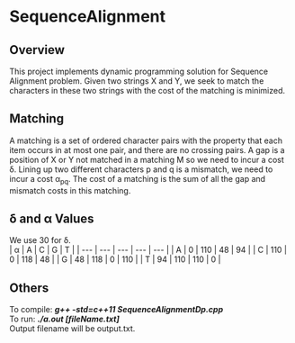 # SequenceAlignment
## Overview
This project implements dynamic programming solution for Sequence Alignment problem.
Given two strings X and Y, we seek to match the characters in these two strings with the cost of the matching is minimized.
## Matching
A matching is a set of ordered character pairs with the property that each item occurs in at most one pair, and there are no crossing pairs.
A gap is a position of X or Y not matched in a matching M so we need to incur a cost δ.
Lining up two different characters p and q is a mismatch, we need to incur a cost α<sub>pq</sub>.
The cost of a matching is the sum of all the gap and mismatch costs in this matching.
## δ and α Values
We use 30 for δ.<br>
| α   | A   | C   | G   | T   |
| --- | --- | --- | --- | --- |
| A   | 0   | 110 | 48  | 94  |
| C   | 110 | 0   | 118 | 48  |
| G   | 48  | 118 | 0   | 110 |
| T   | 94  | 110 | 110 | 0   |
## Others
To compile: ***g++ -std=c++11 SequenceAlignmentDp.cpp***<br>
To run: ***./a.out [fileName.txt]***<br>
Output filename will be output.txt.
